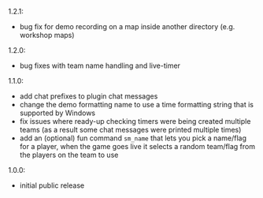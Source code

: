 1.2.1:
 - bug fix for demo recording on a map inside another directory (e.g. workshop maps)

1.2.0:
 - bug fixes with team name handling and live-timer

1.1.0:
- add chat prefixes to plugin chat messages
- change the demo formatting name to use a time formatting string that is supported by Windows
- fix issues where ready-up checking timers were being created multiple teams (as a result some chat messages were printed multiple times)
- add an (optional) fun command ``sm_name`` that lets you pick a name/flag for a player, when the game goes live it selects a random team/flag from the players on the team to use

1.0.0:
- initial public release